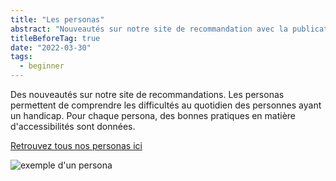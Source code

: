 ```yaml
---
title: "Les personas"
abstract: "Nouveautés sur notre site de recommandation avec la publication de 5 personas"
titleBeforeTag: true
date: "2022-03-30"
tags:
  - beginner
---
```


Des nouveautés sur notre site de recommandations.
Les personas permettent de comprendre les difficultés au quotidien des personnes ayant un handicap.
Pour chaque persona, des bonnes pratiques en matière d'accessibilités sont données.

<a href="/fr/persona/">Retrouvez tous nos personas ici</a>

![exemple d'un persona](../images/persona.png)